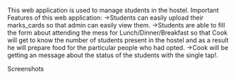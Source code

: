 This web application is used to manage students in the hostel.
                                                            Important Features of this web application:
->Students can easily upload their marks_cards so that admin can easily view them.
->Students are able to fill the form about attending the mess for Lunch/Dinner/Breakfast so that Cook will get to know the number of students present in the hostel and as a result he will prepare food for the particular people who had opted.
->Cook will be getting an message about the status of the students with the single tap!.

Screenshots
